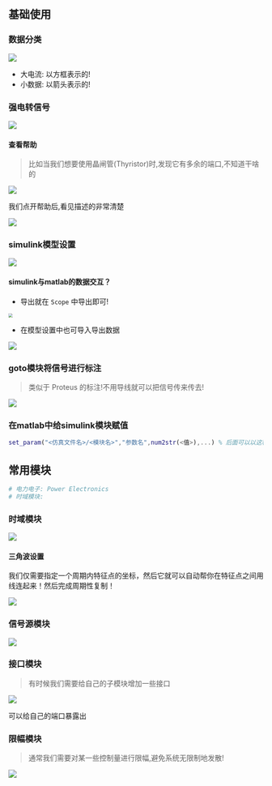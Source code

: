 ## 基础使用

### 数据分类

![](http://qny.adamli.top/lzd-1230/img-host/raw/master/image/20220428140436.png)

+ 大电流: 以方框表示的!
+ 小数据: 以箭头表示的!

### 强电转信号

![](http://qny.adamli.top/lzd-1230/img-host/raw/master/image/20220504122125.png)

#### 查看帮助

> 比如当我们想要使用晶闸管(Thyristor)时,发现它有多余的端口,不知道干啥的

![](http://qny.adamli.top/lzd-1230/img-host/raw/master/image/20220428144600.png)

我们点开帮助后,看见描述的非常清楚

![](http://qny.adamli.top/lzd-1230/img-host/raw/master/image/20220428144647.png)

### simulink模型设置

![](http://qny.adamli.top/lzd-1230/img-host/raw/master/image/20220428133810.png)

#### simulink与matlab的数据交互？

+ 导出就在 `Scope` 中导出即可!

<img src="http://qny.adamli.top/lzd-1230/img-host/raw/master/image/20220427201208.png" style="zoom:50%;" />

+ 在模型设置中也可导入导出数据

![](http://qny.adamli.top/lzd-1230/img-host/raw/master/image/20220428133957.png)

### goto模块将信号进行标注

> 类似于 Proteus 的标注!不用导线就可以把信号传来传去!

![](http://qny.adamli.top/lzd-1230/img-host/raw/master/image/20220427230757.png)

### 在matlab中给simulink模块赋值

```matlab
set_param("<仿真文件名>/<模块名>","参数名",num2str(<值>),...) % 后面可以以这种一个参数名一个参数值的方式连续设置多个!
```

## 常用模块

```python
# 电力电子: Power Electronics
# 时域模块: 
```

### 时域模块

![](http://qny.adamli.top/lzd-1230/img-host/raw/master/image/20220428134356.png)

#### 三角波设置

我们仅需要指定一个周期内特征点的坐标，然后它就可以自动帮你在特征点之间用线连起来！然后完成周期性复制！

![](http://qny.adamli.top/lzd-1230/img-host/raw/master/image/20220504150848.png)



### 信号源模块

![](http://qny.adamli.top/lzd-1230/img-host/raw/master/image/20220428134953.png)

### 接口模块

> 有时候我们需要给自己的子模块增加一些接口

![](http://qny.adamli.top/lzd-1230/img-host/raw/master/image/20220428140824.png)

可以给自己的端口暴露出

### 限幅模块

> 通常我们需要对某一些控制量进行限幅,避免系统无限制地发散!

![](http://qny.adamli.top/lzd-1230/img-host/raw/master/image/20220428202327.png)


